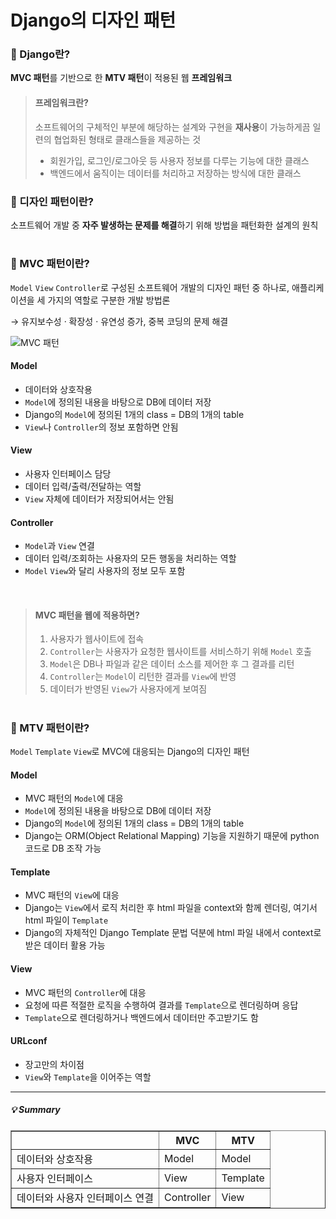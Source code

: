 # Django의 디자인 패턴

### 📜 Django란?
**MVC 패턴**를 기반으로 한 **MTV 패턴**이 적용된 웹 **프레임워크**

>#### 프레임워크란?
>소프트웨어의 구체적인 부분에 해당하는 설계와 구현을 **재사용**이 가능하게끔 일련의 협업화된 형태로 클래스들을 제공하는 것
>* 회원가입, 로그인/로그아웃 등 사용자 정보를 다루는 기능에 대한 클래스
>* 백엔드에서 움직이는 데이터를 처리하고 저장하는 방식에 대한 클래스

### 🧩 디자인 패턴이란?
소프트웨어 개발 중 **자주 발생하는 문제를 해결**하기 위해 방법을 패턴화한 설계의 원칙

#

### 🧩 MVC 패턴이란?
`Model` `View` `Controller`로 구성된 소프트웨어 개발의 디자인 패턴 중 하나로, 애플리케이션을 세 가지의 역할로 구분한 개발 방법론

&rarr; 유지보수성 · 확장성 · 유연성 증가, 중복 코딩의 문제 해결

![MVC 패턴](https://user-images.githubusercontent.com/97721883/235828929-70918b9d-a8e5-45bc-a1bb-28ce64b29819.PNG)

#### Model
* 데이터와 상호작용
* `Model`에 정의된 내용을 바탕으로 DB에 데이터 저장
* Django의 `Model`에 정의된 1개의 class = DB의 1개의 table
* `View`나 `Controller`의 정보 포함하면 안됨

#### View
* 사용자 인터페이스 담당
* 데이터 입력/출력/전달하는 역할
* `View` 자체에 데이터가 저장되어서는 안됨

#### Controller
* `Model`과 `View` 연결
* 데이터 입력/조회하는 사용자의 모든 행동을 처리하는 역할
* `Model` `View`와 달리 사용자의 정보 모두 포함

<br>

>#### MVC 패턴을 웹에 적용하면?
>1. 사용자가 웹사이트에 접속
>2. `Controller`는 사용자가 요청한 웹사이트를 서비스하기 위해 `Model` 호출
>3. `Model`은 DB나 파일과 같은 데이터 소스를 제어한 후 그 결과를 리턴
>4. `Controller`는 `Model`이 리턴한 결과를 `View`에 반영
>5. 데이터가 반영된 `View`가 사용자에게 보여짐

#

### 🧩 MTV 패턴이란?
`Model` `Template` `View`로 MVC에 대응되는 Django의 디자인 패턴

#### Model
* MVC 패턴의 `Model`에 대응
* `Model`에 정의된 내용을 바탕으로 DB에 데이터 저장
* Django의 `Model`에 정의된 1개의 class = DB의 1개의 table
* Django는 ORM(Object Relational Mapping) 기능을 지원하기 때문에 python 코드로 DB 조작 가능

#### Template
* MVC 패턴의 `View`에 대응
* Django는 `View`에서 로직 처리한 후 html 파일을 context와 함께 렌더링, 여기서 html 파일이 `Template`
* Django의 자체적인 Django Template 문법 덕분에 html 파일 내에서 context로 받은 데이터 활용 가능

#### View
* MVC 패턴의 `Controller`에 대응
* 요청에 따른 적절한 로직을 수행하여 결과를 `Template`으로 렌더링하며 응답
* `Template`으로 렌더링하거나 백엔드에서 데이터만 주고받기도 함

#### URLconf
* 장고만의 차이점
* `View`와 `Template`을 이어주는 역할

---

##### 💡 Summary

<table border=1 style="border-collapse: collapse;">
  <tr>
    <th></th>
    <th>MVC</th>
    <th>MTV</th>
  </tr>
  <tr>
    <td>데이터와 상호작용</td>
    <td>Model</td>
    <td>Model</td>
  </tr>
  <tr>
    <td>사용자 인터페이스</td>
    <td>View</td>
    <td>Template</td>
  </tr>
  <tr>
    <td>데이터와 사용자 인터페이스 연결</td>
    <td>Controller</td>
    <td>View</td>
  </tr>
</table>
